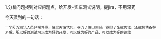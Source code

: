 1.分析问题找到对应问题点，给开发+实车测试说明，提jira，不用深究

今天读到的一句话：

```
一个好的测试人员非常难得，懂业务懂代码，写的了接口测试，做的了性能优化，还能协调各种矛盾。所以好的测试可以成为好的开发，可以成为好的产品，可以成为好的运维
```

